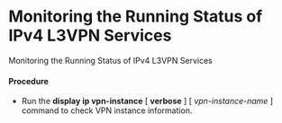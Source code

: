 Monitoring the Running Status of IPv4 L3VPN Services
====================================================

Monitoring the Running Status of IPv4 L3VPN Services

#### Procedure

* Run the **display ip vpn-instance** [ **verbose** ] [ *vpn-instance-name* ] command to check VPN instance information.